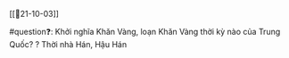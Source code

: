 
[[📝21-10-03]]

#question❓: Khởi nghĩa Khăn Vàng, loạn Khăn Vàng thời kỳ nào của Trung Quốc?
?
Thời nhà Hán, Hậu Hán
<!--SR:!2021-10-07,4,270-->

